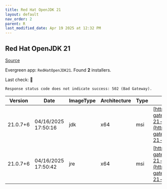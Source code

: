 ```yaml
---
title: Red Hat OpenJDK 21
layout: default
nav_order: 2
parent: R
last_modified_date: Apr 19 2025 at 12:32 PM
---
```


## Red Hat OpenJDK 21

[Source](https://developers.redhat.com/products/openjdk/overview)

Evergreen app: `RedHatOpenJDK21`. Found **2** installers.

Last check: 🔴
```
Response status code does not indicate success: 502 (Bad Gateway).
```

| Version  | Date                | ImageType | Architecture | Type | URI                                                                                                                                                                                                                                                                      |
| -------- | ------------------- | --------- | ------------ | ---- | ------------------------------------------------------------------------------------------------------------------------------------------------------------------------------------------------------------------------------------------------------------------------ |
| 21.0.7+6 | 04/16/2025 17:50:16 | jdk       | x64          | msi  | [https://developers.redhat.com/content-gateway/file/pub/openjdk/adoptium/April_2025/java-21-openjdk-21.0.7.0.6-1.win.jdk.x86_64.msi](https://developers.redhat.com/content-gateway/file/pub/openjdk/adoptium/April_2025/java-21-openjdk-21.0.7.0.6-1.win.jdk.x86_64.msi) |
| 21.0.7+6 | 04/16/2025 17:50:42 | jre       | x64          | msi  | [https://developers.redhat.com/content-gateway/file/pub/openjdk/adoptium/April_2025/java-21-openjdk-21.0.7.0.6-1.win.jre.x86_64.msi](https://developers.redhat.com/content-gateway/file/pub/openjdk/adoptium/April_2025/java-21-openjdk-21.0.7.0.6-1.win.jre.x86_64.msi) |

